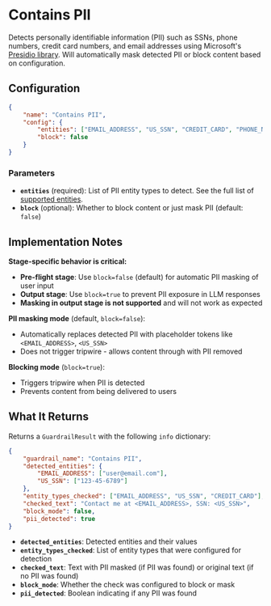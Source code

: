 # Contains PII

Detects personally identifiable information (PII) such as SSNs, phone numbers, credit card numbers, and email addresses using Microsoft's [Presidio library](https://microsoft.github.io/presidio/). Will automatically mask detected PII or block content based on configuration.

## Configuration

```json
{
    "name": "Contains PII",
    "config": {
        "entities": ["EMAIL_ADDRESS", "US_SSN", "CREDIT_CARD", "PHONE_NUMBER"],
        "block": false
    }
}
```

### Parameters

- **`entities`** (required): List of PII entity types to detect. See the full list of [supported entities](https://microsoft.github.io/presidio/supported_entities/).
- **`block`** (optional): Whether to block content or just mask PII (default: `false`)

## Implementation Notes

**Stage-specific behavior is critical:**

- **Pre-flight stage**: Use `block=false` (default) for automatic PII masking of user input
- **Output stage**: Use `block=true` to prevent PII exposure in LLM responses
- **Masking in output stage is not supported** and will not work as expected

**PII masking mode** (default, `block=false`):

- Automatically replaces detected PII with placeholder tokens like `<EMAIL_ADDRESS>`, `<US_SSN>`
- Does not trigger tripwire - allows content through with PII removed

**Blocking mode** (`block=true`):

- Triggers tripwire when PII is detected
- Prevents content from being delivered to users

## What It Returns

Returns a `GuardrailResult` with the following `info` dictionary:

```json
{
    "guardrail_name": "Contains PII",
    "detected_entities": {
        "EMAIL_ADDRESS": ["user@email.com"],
        "US_SSN": ["123-45-6789"]
    },
    "entity_types_checked": ["EMAIL_ADDRESS", "US_SSN", "CREDIT_CARD"],
    "checked_text": "Contact me at <EMAIL_ADDRESS>, SSN: <US_SSN>",
    "block_mode": false,
    "pii_detected": true
}
```

- **`detected_entities`**: Detected entities and their values
- **`entity_types_checked`**: List of entity types that were configured for detection
- **`checked_text`**: Text with PII masked (if PII was found) or original text (if no PII was found)
- **`block_mode`**: Whether the check was configured to block or mask
- **`pii_detected`**: Boolean indicating if any PII was found
